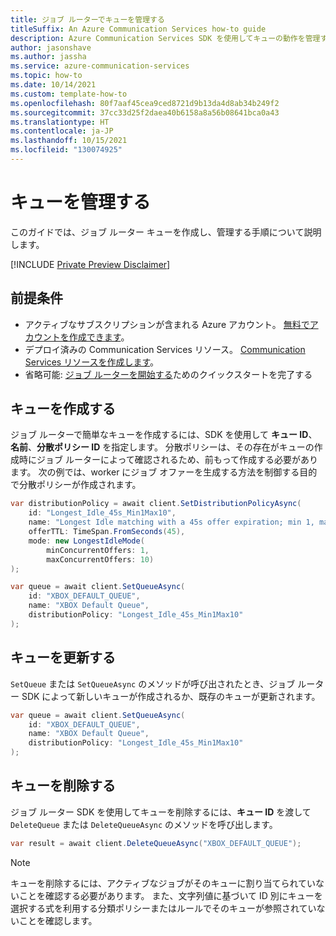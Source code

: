 ```yaml
---
title: ジョブ ルーターでキューを管理する
titleSuffix: An Azure Communication Services how-to guide
description: Azure Communication Services SDK を使用してキューの動作を管理する
author: jasonshave
ms.author: jassha
ms.service: azure-communication-services
ms.topic: how-to
ms.date: 10/14/2021
ms.custom: template-how-to
ms.openlocfilehash: 80f7aaf45cea9ced8721d9b13da4d8ab34b249f2
ms.sourcegitcommit: 37cc33d25f2daea40b6158a8a56b08641bca0a43
ms.translationtype: HT
ms.contentlocale: ja-JP
ms.lasthandoff: 10/15/2021
ms.locfileid: "130074925"
---
```

# <a name="manage-a-queue"></a>キューを管理する

このガイドでは、ジョブ ルーター キューを作成し、管理する手順について説明します。

[!INCLUDE [Private Preview Disclaimer](../../includes/private-preview-include-section.md)]

## <a name="prerequisites"></a>前提条件

- アクティブなサブスクリプションが含まれる Azure アカウント。 [無料でアカウントを作成できます](https://azure.microsoft.com/free/?WT.mc_id=A261C142F)。 
- デプロイ済みの Communication Services リソース。 [Communication Services リソースを作成します](../../quickstarts/create-communication-resource.md)。
- 省略可能: [ジョブ ルーターを開始する](../../quickstarts/router/get-started-router.md)ためのクイックスタートを完了する

## <a name="create-a-queue"></a>キューを作成する

ジョブ ルーターで簡単なキューを作成するには、SDK を使用して **キュー ID**、**名前**、**分散ポリシー ID** を指定します。 分散ポリシーは、その存在がキューの作成時にジョブ ルーターによって確認されるため、前もって作成する必要があります。 次の例では、worker にジョブ オファーを生成する方法を制御する目的で分散ポリシーが作成されます。

```csharp
var distributionPolicy = await client.SetDistributionPolicyAsync(
    id: "Longest_Idle_45s_Min1Max10",
    name: "Longest Idle matching with a 45s offer expiration; min 1, max 10 offers",
    offerTTL: TimeSpan.FromSeconds(45),
    mode: new LongestIdleMode(
        minConcurrentOffers: 1,
        maxConcurrentOffers: 10)
);

var queue = await client.SetQueueAsync(
    id: "XBOX_DEFAULT_QUEUE",
    name: "XBOX Default Queue",
    distributionPolicy: "Longest_Idle_45s_Min1Max10"
);
```
## <a name="update-a-queue"></a>キューを更新する

`SetQueue` または `SetQueueAsync` のメソッドが呼び出されたとき、ジョブ ルーター SDK によって新しいキューが作成されるか、既存のキューが更新されます。

```csharp
var queue = await client.SetQueueAsync(
    id: "XBOX_DEFAULT_QUEUE",
    name: "XBOX Default Queue",
    distributionPolicy: "Longest_Idle_45s_Min1Max10"
);
```

## <a name="delete-a-queue"></a>キューを削除する

ジョブ ルーター SDK を使用してキューを削除するには、**キュー ID** を渡して `DeleteQueue` または `DeleteQueueAsync` のメソッドを呼び出します。

```csharp
var result = await client.DeleteQueueAsync("XBOX_DEFAULT_QUEUE");
```

> [!NOTE]
> キューを削除するには、アクティブなジョブがそのキューに割り当てられていないことを確認する必要があります。 また、文字列値に基づいて ID 別にキューを選択する式を利用する分類ポリシーまたはルールでそのキューが参照されていないことを確認します。